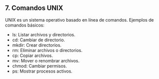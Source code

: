 ## 7. Comandos UNIX
UNIX es un sistema operativo basado en línea de comandos. Ejemplos de comandos básicos:

- ls: Listar archivos y directorios.
- cd: Cambiar de directorio.
- mkdir: Crear directorios.
- rm: Eliminar archivos o directorios.
- cp: Copiar archivos.
- mv: Mover o renombrar archivos.
- chmod: Cambiar permisos.
- ps: Mostrar procesos activos.